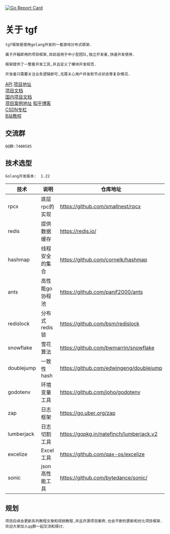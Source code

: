 [![Go Report Card](https://goreportcard.com/badge/github.com/thkhxm/tgf)](https://goreportcard.com/report/github.com/thkhxm/tgf)

# 关于 tgf
    tgf框架是使用golang开发的一套游戏分布式框架.
    
    属于开箱即用的项目框架,目前适用于中小型团队,独立开发者,快速开发使用.
    
    框架提供了一整套开发工具,并且定义了模块开发规范.
    
    开发者只需要关注业务逻辑即可,无需关心用户并发和节点状态等复杂情况.

[API](https://pkg.go.dev/github.com/thkhxm/tgf)
[项目地址](https://github.com/thkhxm/tgf)  
[项目文档](https://thkhxm.github.io/tgf_writerside/starter-topic.html)  
[国内项目文档](http://tgf.yamigame.net:8080/)  
[项目案例地址](https://github.com/thkhxm/tgf-tutorial)
[知乎博客](https://www.zhihu.com/people/tim-30-83/posts)  
[CSDN专栏](https://blog.csdn.net/thkhxm/category_12520142.html)  
[B站教程](https://space.bilibili.com/64497732/channel/seriesdetail?sid=3815364)


## 交流群
    QQ群:7400585

## 技术选型
    Golang开发版本:  1.22

| 技术       | 说明           | 仓库地址                                 |
| ---------- | -------------- | ---------------------------------------- |
| rpcx       | 底层rpc的实现  | https://github.com/smallnest/rpcx        |
| redis      | 提供数据缓存   | https://redis.io/                        |
| hashmap    | 线程安全的集合 | https://github.com/cornelk/hashmap       |
| ants       | 高性能go协程池 | https://github.com/panjf2000/ants        |
| redislock  | 分布式redis锁  | https://github.com/bsm/redislock         |
| snowflake  | 雪花算法       | https://github.com/bwmarrin/snowflake    |
| doublejump | 一致性hash     | https://github.com/edwingeng/doublejump  |
| godotenv   | 环境变量工具   | https://github.com/joho/godotenv         |
| zap        | 日志框架       | https://go.uber.org/zap                  |
| lumberjack | 日志切割工具   | https://gopkg.in/natefinch/lumberjack.v2 |
| excelize   | Excel工具      | https://github.com/qax-os/excelize       |
| sonic      | json高性能工具 | https://github.com/bytedance/sonic/      |

## 规划
    项目后续会更新系列教程文章和视频教程,并且开源项目案例.也会不断的更新和优化项目框架.
    欢迎大家加入qq群一起交流和探讨.